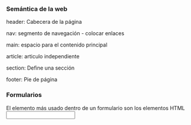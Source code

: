 ### Semántica de la web

header: Cabecera de la página

nav: segmento de navegación - colocar enlaces

main: espacio para el contenido principal

article: articulo independiente

section: Define una sección 

footer: Pie de página

### Formularios

El elemento más usado dentro de un formulario son los elementos HTML <input> 
